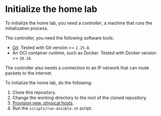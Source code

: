 # Initialize the home lab

To initialize the home lab, you need a _controller_, a machine that runs the
initialization process.

The controller, you need the following software tools:

- [Git](https://git-scm.com/). Tested with Git version >= `2.25.0`.
- An OCI container runtime, such as Docker. Tested with Docker version >= `20.10`.

The controller also needs a connection to an IP network that can route packets
to the internet.

To initialize the home lab, do the following:

1. Clone this repository.
1. Change the working directory to the root of the cloned repository.
1. [Provision new, physical hosts](./provision-new-hosts.md).
1. Run the `scripts/run-ansible.sh` script.
